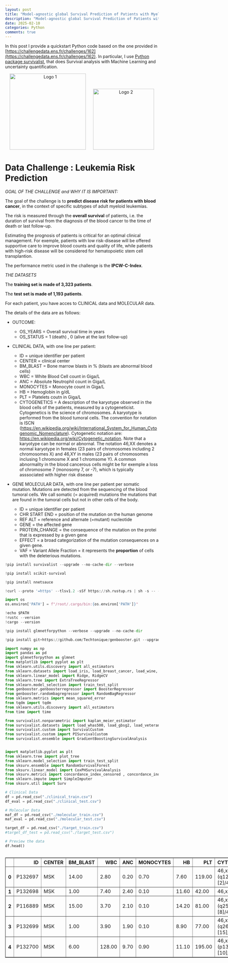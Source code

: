 ```yaml
---
layout: post
title: "Model-agnostic global Survival Prediction of Patients with Myeloid Leukemia in QRT/Gustave Roussy Challenge (challengedata.ens.fr): Python's survivalist Quickstart"
description: "Model-agnostic global Survival Prediction of Patients with Myeloid Leukemia in QRT/Gustave Roussy Challenge (challengedata.ens.fr): Python's survivalist Quickstart"
date: 2025-02-10
categories: Python
comments: true
---
```


In this post I provide a quickstart Python code based on the one provided in [https://challengedata.ens.fr/challenges/162](https://challengedata.ens.fr/challenges/162). In particular, I use [Python package survivalist](https://github.com/Techtonique/survivalist), that does Survival analysis with Machine Learning and uncertainty quantification.

<p align="center">
  <img src="https://upload.wikimedia.org/wikipedia/commons/thumb/4/4d/Logo-gustave-roussy.jpg/1200px-Logo-gustave-roussy.jpg" alt="Logo 1" width="250"/>
  <img src="https://upload.wikimedia.org/wikipedia/en/thumb/3/3f/Qube_Research_%26_Technologies_Logo.svg/1200px-Qube_Research_%26_Technologies_Logo.svg.png" alt="Logo 2" width="200" style="margin-left: 20px;"/>
</p>

# Data Challenge : Leukemia Risk Prediction


*GOAL OF THE CHALLENGE and WHY IT IS IMPORTANT:*

The goal of the challenge is to **predict disease risk for patients with blood cancer**, in the context of specific subtypes of adult myeloid leukemias.

The risk is measured through the **overall survival** of patients, i.e. the duration of survival from the diagnosis of the blood cancer to the time of death or last follow-up.

Estimating the prognosis of patients is critical for an optimal clinical management.
For exemple, patients with low risk-disease will be offered supportive care to improve blood counts and quality of life, while patients with high-risk disease will be considered for hematopoietic stem cell transplantion.

The performance metric used in the challenge is the **IPCW-C-Index**.

*THE DATASETS*

The **training set is made of 3,323 patients**.

The **test set is made of 1,193 patients**.

For each patient, you have acces to CLINICAL data and MOLECULAR data.

The details of the data are as follows:

- OUTCOME:
  * OS_YEARS = Overall survival time in years
  * OS_STATUS = 1 (death) , 0 (alive at the last follow-up)

- CLINICAL DATA, with one line per patient:
  
  * ID = unique identifier per patient
  * CENTER = clinical center
  * BM_BLAST = Bone marrow blasts in % (blasts are abnormal blood cells)
  * WBC = White Blood Cell count in Giga/L
  * ANC = Absolute Neutrophil count in Giga/L
  * MONOCYTES = Monocyte count in Giga/L
  * HB = Hemoglobin in g/dL
  * PLT = Platelets coutn in Giga/L
  * CYTOGENETICS = A description of the karyotype observed in the blood cells of the patients, measured by a cytogeneticist. Cytogenetics is the science of chromosomes. A karyotype is performed from the blood tumoral cells. The convention for notation is ISCN (https://en.wikipedia.org/wiki/International_System_for_Human_Cytogenomic_Nomenclature). Cytogenetic notation are: https://en.wikipedia.org/wiki/Cytogenetic_notation. Note that a karyotype can be normal or abnornal. The notation 46,XX denotes a normal karyotype in females (23 pairs of chromosomes including 2 chromosomes X) and 46,XY in males (23 pairs of chromosomes inclusing 1 chromosme X and 1 chromsome Y). A common abnormality in the blood cancerous cells might be for exemple a loss of chromosome 7 (monosomy 7, or -7), which is typically asssociated with higher risk disease

- GENE MOLECULAR DATA, with one line per patient per somatic mutation. Mutations are detected from the sequencing of the blood tumoral cells.
We call somatic (= acquired) mutations the mutations that are found in the tumoral cells but not in other cells of the body.

  * ID = unique identifier per patient
  * CHR START END = position of the mutation on the human genome
  * REF ALT = reference and alternate (=mutant) nucleotide
  * GENE = the affected gene
  * PROTEIN_CHANGE = the consequence of the mutation on the protei that is expressed by a given gene
  * EFFECT = a broad categorization of the mutation consequences on a given gene.
  * VAF = Variant Allele Fraction = it represents the **proportion** of cells with the deleterious mutations.


```python
!pip install survivalist --upgrade --no-cache-dir --verbose
```


```python
!pip install scikit-survival
```


```python
!pip install nnetsauce
```


```python
!curl --proto '=https' --tlsv1.2 -sSf https://sh.rustup.rs | sh -s -- -y

import os
os.environ['PATH'] = f"/root/.cargo/bin:{os.environ['PATH']}"

!echo $PATH
!rustc --version
!cargo --version


```


```python
!pip install glmnetforpython --verbose --upgrade --no-cache-dir
```


```python
!pip install git+https://github.com/Techtonique/genbooster.git --upgrade --no-cache-dir
```


```python
import numpy as np
import pandas as pd
import glmnetforpython as glmnet
from matplotlib import pyplot as plt
from sklearn.utils.discovery import all_estimators
from sklearn.datasets import load_iris, load_breast_cancer, load_wine, load_digits
from sklearn.linear_model import Ridge, RidgeCV
from sklearn.tree import ExtraTreeRegressor
from sklearn.model_selection import train_test_split
from genbooster.genboosterregressor import BoosterRegressor
from genbooster.randombagregressor import RandomBagRegressor
from sklearn.metrics import mean_squared_error
from tqdm import tqdm
from sklearn.utils.discovery import all_estimators
from time import time
```


```python
from survivalist.nonparametric import kaplan_meier_estimator
from survivalist.datasets import load_whas500, load_gbsg2, load_veterans_lung_cancer
from survivalist.custom import SurvivalCustom
from survivalist.custom import PISurvivalCustom
from survivalist.ensemble import GradientBoostingSurvivalAnalysis
```


```python

```


```python
import matplotlib.pyplot as plt
from sklearn.tree import plot_tree
from sklearn.model_selection import train_test_split
from sksurv.ensemble import RandomSurvivalForest
from sksurv.linear_model import CoxPHSurvivalAnalysis
from sksurv.metrics import concordance_index_censored , concordance_index_ipcw
from sklearn.impute import SimpleImputer
from sksurv.util import Surv

# Clinical Data
df = pd.read_csv("./clinical_train.csv")
df_eval = pd.read_csv("./clinical_test.csv")

# Molecular Data
maf_df = pd.read_csv("./molecular_train.csv")
maf_eval = pd.read_csv("./molecular_test.csv")

target_df = pd.read_csv("./target_train.csv")
#target_df_test = pd.read_csv("./target_test.csv")

# Preview the data
df.head()
```





  <div id="df-5df4c0c1-de39-4c7a-ad7d-49b45050a3f0" class="colab-df-container">
    <div>
<style scoped>
    .dataframe tbody tr th:only-of-type {
        vertical-align: middle;
    }

    .dataframe tbody tr th {
        vertical-align: top;
    }

    .dataframe thead th {
        text-align: right;
    }
</style>
<table border="1" class="dataframe">
  <thead>
    <tr style="text-align: right;">
      <th></th>
      <th>ID</th>
      <th>CENTER</th>
      <th>BM_BLAST</th>
      <th>WBC</th>
      <th>ANC</th>
      <th>MONOCYTES</th>
      <th>HB</th>
      <th>PLT</th>
      <th>CYTOGENETICS</th>
    </tr>
  </thead>
  <tbody>
    <tr>
      <th>0</th>
      <td>P132697</td>
      <td>MSK</td>
      <td>14.00</td>
      <td>2.80</td>
      <td>0.20</td>
      <td>0.70</td>
      <td>7.60</td>
      <td>119.00</td>
      <td>46,xy,del(20)(q12)[2]/46,xy[18]</td>
    </tr>
    <tr>
      <th>1</th>
      <td>P132698</td>
      <td>MSK</td>
      <td>1.00</td>
      <td>7.40</td>
      <td>2.40</td>
      <td>0.10</td>
      <td>11.60</td>
      <td>42.00</td>
      <td>46,xx</td>
    </tr>
    <tr>
      <th>2</th>
      <td>P116889</td>
      <td>MSK</td>
      <td>15.00</td>
      <td>3.70</td>
      <td>2.10</td>
      <td>0.10</td>
      <td>14.20</td>
      <td>81.00</td>
      <td>46,xy,t(3;3)(q25;q27)[8]/46,xy[12]</td>
    </tr>
    <tr>
      <th>3</th>
      <td>P132699</td>
      <td>MSK</td>
      <td>1.00</td>
      <td>3.90</td>
      <td>1.90</td>
      <td>0.10</td>
      <td>8.90</td>
      <td>77.00</td>
      <td>46,xy,del(3)(q26q27)[15]/46,xy[5]</td>
    </tr>
    <tr>
      <th>4</th>
      <td>P132700</td>
      <td>MSK</td>
      <td>6.00</td>
      <td>128.00</td>
      <td>9.70</td>
      <td>0.90</td>
      <td>11.10</td>
      <td>195.00</td>
      <td>46,xx,t(3;9)(p13;q22)[10]/46,xx[10]</td>
    </tr>
  </tbody>
</table>
</div>
    <div class="colab-df-buttons">

  <div class="colab-df-container">
    <button class="colab-df-convert" onclick="convertToInteractive('df-5df4c0c1-de39-4c7a-ad7d-49b45050a3f0')"
            title="Convert this dataframe to an interactive table."
            style="display:none;">

  <svg xmlns="http://www.w3.org/2000/svg" height="24px" viewBox="0 -960 960 960">
    <path d="M120-120v-720h720v720H120Zm60-500h600v-160H180v160Zm220 220h160v-160H400v160Zm0 220h160v-160H400v160ZM180-400h160v-160H180v160Zm440 0h160v-160H620v160ZM180-180h160v-160H180v160Zm440 0h160v-160H620v160Z"/>
  </svg>
    </button>

  <style>
    .colab-df-container {
      display:flex;
      gap: 12px;
    }

    .colab-df-convert {
      background-color: #E8F0FE;
      border: none;
      border-radius: 50%;
      cursor: pointer;
      display: none;
      fill: #1967D2;
      height: 32px;
      padding: 0 0 0 0;
      width: 32px;
    }

    .colab-df-convert:hover {
      background-color: #E2EBFA;
      box-shadow: 0px 1px 2px rgba(60, 64, 67, 0.3), 0px 1px 3px 1px rgba(60, 64, 67, 0.15);
      fill: #174EA6;
    }

    .colab-df-buttons div {
      margin-bottom: 4px;
    }

    [theme=dark] .colab-df-convert {
      background-color: #3B4455;
      fill: #D2E3FC;
    }

    [theme=dark] .colab-df-convert:hover {
      background-color: #434B5C;
      box-shadow: 0px 1px 3px 1px rgba(0, 0, 0, 0.15);
      filter: drop-shadow(0px 1px 2px rgba(0, 0, 0, 0.3));
      fill: #FFFFFF;
    }
  </style>

    <script>
      const buttonEl =
        document.querySelector('#df-5df4c0c1-de39-4c7a-ad7d-49b45050a3f0 button.colab-df-convert');
      buttonEl.style.display =
        google.colab.kernel.accessAllowed ? 'block' : 'none';

      async function convertToInteractive(key) {
        const element = document.querySelector('#df-5df4c0c1-de39-4c7a-ad7d-49b45050a3f0');
        const dataTable =
          await google.colab.kernel.invokeFunction('convertToInteractive',
                                                    [key], {});
        if (!dataTable) return;

        const docLinkHtml = 'Like what you see? Visit the ' +
          '<a target="_blank" href=https://colab.research.google.com/notebooks/data_table.ipynb>data table notebook</a>'
          + ' to learn more about interactive tables.';
        element.innerHTML = '';
        dataTable['output_type'] = 'display_data';
        await google.colab.output.renderOutput(dataTable, element);
        const docLink = document.createElement('div');
        docLink.innerHTML = docLinkHtml;
        element.appendChild(docLink);
      }
    </script>
  </div>


<div id="df-cfc22259-218c-4e52-9fdc-c3aae5f3fc0a">
  <button class="colab-df-quickchart" onclick="quickchart('df-cfc22259-218c-4e52-9fdc-c3aae5f3fc0a')"
            title="Suggest charts"
            style="display:none;">

<svg xmlns="http://www.w3.org/2000/svg" height="24px"viewBox="0 0 24 24"
     width="24px">
    <g>
        <path d="M19 3H5c-1.1 0-2 .9-2 2v14c0 1.1.9 2 2 2h14c1.1 0 2-.9 2-2V5c0-1.1-.9-2-2-2zM9 17H7v-7h2v7zm4 0h-2V7h2v10zm4 0h-2v-4h2v4z"/>
    </g>
</svg>
  </button>

<style>
  .colab-df-quickchart {
      --bg-color: #E8F0FE;
      --fill-color: #1967D2;
      --hover-bg-color: #E2EBFA;
      --hover-fill-color: #174EA6;
      --disabled-fill-color: #AAA;
      --disabled-bg-color: #DDD;
  }

  [theme=dark] .colab-df-quickchart {
      --bg-color: #3B4455;
      --fill-color: #D2E3FC;
      --hover-bg-color: #434B5C;
      --hover-fill-color: #FFFFFF;
      --disabled-bg-color: #3B4455;
      --disabled-fill-color: #666;
  }

  .colab-df-quickchart {
    background-color: var(--bg-color);
    border: none;
    border-radius: 50%;
    cursor: pointer;
    display: none;
    fill: var(--fill-color);
    height: 32px;
    padding: 0;
    width: 32px;
  }

  .colab-df-quickchart:hover {
    background-color: var(--hover-bg-color);
    box-shadow: 0 1px 2px rgba(60, 64, 67, 0.3), 0 1px 3px 1px rgba(60, 64, 67, 0.15);
    fill: var(--button-hover-fill-color);
  }

  .colab-df-quickchart-complete:disabled,
  .colab-df-quickchart-complete:disabled:hover {
    background-color: var(--disabled-bg-color);
    fill: var(--disabled-fill-color);
    box-shadow: none;
  }

  .colab-df-spinner {
    border: 2px solid var(--fill-color);
    border-color: transparent;
    border-bottom-color: var(--fill-color);
    animation:
      spin 1s steps(1) infinite;
  }

  @keyframes spin {
    0% {
      border-color: transparent;
      border-bottom-color: var(--fill-color);
      border-left-color: var(--fill-color);
    }
    20% {
      border-color: transparent;
      border-left-color: var(--fill-color);
      border-top-color: var(--fill-color);
    }
    30% {
      border-color: transparent;
      border-left-color: var(--fill-color);
      border-top-color: var(--fill-color);
      border-right-color: var(--fill-color);
    }
    40% {
      border-color: transparent;
      border-right-color: var(--fill-color);
      border-top-color: var(--fill-color);
    }
    60% {
      border-color: transparent;
      border-right-color: var(--fill-color);
    }
    80% {
      border-color: transparent;
      border-right-color: var(--fill-color);
      border-bottom-color: var(--fill-color);
    }
    90% {
      border-color: transparent;
      border-bottom-color: var(--fill-color);
    }
  }
</style>

  <script>
    async function quickchart(key) {
      const quickchartButtonEl =
        document.querySelector('#' + key + ' button');
      quickchartButtonEl.disabled = true;  // To prevent multiple clicks.
      quickchartButtonEl.classList.add('colab-df-spinner');
      try {
        const charts = await google.colab.kernel.invokeFunction(
            'suggestCharts', [key], {});
      } catch (error) {
        console.error('Error during call to suggestCharts:', error);
      }
      quickchartButtonEl.classList.remove('colab-df-spinner');
      quickchartButtonEl.classList.add('colab-df-quickchart-complete');
    }
    (() => {
      let quickchartButtonEl =
        document.querySelector('#df-cfc22259-218c-4e52-9fdc-c3aae5f3fc0a button');
      quickchartButtonEl.style.display =
        google.colab.kernel.accessAllowed ? 'block' : 'none';
    })();
  </script>
</div>

    </div>
  </div>




### Step 1: Data Preparation (clinical data only)

For survival analysis, we’ll format the dataset so that OS_YEARS represents the time variable and OS_STATUS represents the event indicator.


```python
# Drop rows where 'OS_YEARS' is NaN if conversion caused any issues
target_df.dropna(subset=['OS_YEARS', 'OS_STATUS'], inplace=True)

# Check the data types to ensure 'OS_STATUS' is boolean and 'OS_YEARS' is numeric
print(target_df[['OS_STATUS', 'OS_YEARS']].dtypes)

# Contarget_dfvert 'OS_YEARS' to numeric if it isn’t already
target_df['OS_YEARS'] = pd.to_numeric(target_df['OS_YEARS'], errors='coerce')

# Ensure 'OS_STATUS' is boolean
target_df['OS_STATUS'] = target_df['OS_STATUS'].astype(bool)

# Select features
features = ['BM_BLAST', 'HB', 'PLT']
target = ['OS_YEARS', 'OS_STATUS']

# Create the survival data format
X = df.loc[df['ID'].isin(target_df['ID']), features]
y = Surv.from_dataframe('OS_STATUS', 'OS_YEARS', target_df)
```

    OS_STATUS    float64
    OS_YEARS     float64
    dtype: object


### Step 2: Splitting the Dataset
We’ll split the data into training and testing sets to evaluate the model’s performance.


```python
# Split the data into training and testing sets
X_train, X_test, y_train, y_test = train_test_split(X, y, test_size=0.3, random_state=42)
```


```python
# Survival-aware imputation for missing values
imputer = SimpleImputer(strategy="median")
X_train[['BM_BLAST', 'HB', 'PLT']] = imputer.fit_transform(X_train[['BM_BLAST', 'HB', 'PLT']])
X_test[['BM_BLAST', 'HB', 'PLT']] = imputer.transform(X_test[['BM_BLAST', 'HB', 'PLT']])
```


```python
display(X_train.head())
display(y_train)
```



  <div id="df-15c1d8b9-868f-4d6c-935a-eb22ffc99d5d" class="colab-df-container">
    <div>
<style scoped>
    .dataframe tbody tr th:only-of-type {
        vertical-align: middle;
    }

    .dataframe tbody tr th {
        vertical-align: top;
    }

    .dataframe thead th {
        text-align: right;
    }
</style>
<table border="1" class="dataframe">
  <thead>
    <tr style="text-align: right;">
      <th></th>
      <th>BM_BLAST</th>
      <th>HB</th>
      <th>PLT</th>
    </tr>
  </thead>
  <tbody>
    <tr>
      <th>1048</th>
      <td>3.00</td>
      <td>9.10</td>
      <td>150.00</td>
    </tr>
    <tr>
      <th>1987</th>
      <td>15.00</td>
      <td>11.00</td>
      <td>45.00</td>
    </tr>
    <tr>
      <th>214</th>
      <td>6.00</td>
      <td>6.90</td>
      <td>132.00</td>
    </tr>
    <tr>
      <th>2135</th>
      <td>2.00</td>
      <td>10.00</td>
      <td>178.00</td>
    </tr>
    <tr>
      <th>2150</th>
      <td>10.00</td>
      <td>10.00</td>
      <td>53.00</td>
    </tr>
  </tbody>
</table>
</div>
    <div class="colab-df-buttons">

  <div class="colab-df-container">
    <button class="colab-df-convert" onclick="convertToInteractive('df-15c1d8b9-868f-4d6c-935a-eb22ffc99d5d')"
            title="Convert this dataframe to an interactive table."
            style="display:none;">

  <svg xmlns="http://www.w3.org/2000/svg" height="24px" viewBox="0 -960 960 960">
    <path d="M120-120v-720h720v720H120Zm60-500h600v-160H180v160Zm220 220h160v-160H400v160Zm0 220h160v-160H400v160ZM180-400h160v-160H180v160Zm440 0h160v-160H620v160ZM180-180h160v-160H180v160Zm440 0h160v-160H620v160Z"/>
  </svg>
    </button>

  <style>
    .colab-df-container {
      display:flex;
      gap: 12px;
    }

    .colab-df-convert {
      background-color: #E8F0FE;
      border: none;
      border-radius: 50%;
      cursor: pointer;
      display: none;
      fill: #1967D2;
      height: 32px;
      padding: 0 0 0 0;
      width: 32px;
    }

    .colab-df-convert:hover {
      background-color: #E2EBFA;
      box-shadow: 0px 1px 2px rgba(60, 64, 67, 0.3), 0px 1px 3px 1px rgba(60, 64, 67, 0.15);
      fill: #174EA6;
    }

    .colab-df-buttons div {
      margin-bottom: 4px;
    }

    [theme=dark] .colab-df-convert {
      background-color: #3B4455;
      fill: #D2E3FC;
    }

    [theme=dark] .colab-df-convert:hover {
      background-color: #434B5C;
      box-shadow: 0px 1px 3px 1px rgba(0, 0, 0, 0.15);
      filter: drop-shadow(0px 1px 2px rgba(0, 0, 0, 0.3));
      fill: #FFFFFF;
    }
  </style>

    <script>
      const buttonEl =
        document.querySelector('#df-15c1d8b9-868f-4d6c-935a-eb22ffc99d5d button.colab-df-convert');
      buttonEl.style.display =
        google.colab.kernel.accessAllowed ? 'block' : 'none';

      async function convertToInteractive(key) {
        const element = document.querySelector('#df-15c1d8b9-868f-4d6c-935a-eb22ffc99d5d');
        const dataTable =
          await google.colab.kernel.invokeFunction('convertToInteractive',
                                                    [key], {});
        if (!dataTable) return;

        const docLinkHtml = 'Like what you see? Visit the ' +
          '<a target="_blank" href=https://colab.research.google.com/notebooks/data_table.ipynb>data table notebook</a>'
          + ' to learn more about interactive tables.';
        element.innerHTML = '';
        dataTable['output_type'] = 'display_data';
        await google.colab.output.renderOutput(dataTable, element);
        const docLink = document.createElement('div');
        docLink.innerHTML = docLinkHtml;
        element.appendChild(docLink);
      }
    </script>
  </div>


<div id="df-ea864a78-c64f-43ea-90b3-d17e14a6e746">
  <button class="colab-df-quickchart" onclick="quickchart('df-ea864a78-c64f-43ea-90b3-d17e14a6e746')"
            title="Suggest charts"
            style="display:none;">

<svg xmlns="http://www.w3.org/2000/svg" height="24px"viewBox="0 0 24 24"
     width="24px">
    <g>
        <path d="M19 3H5c-1.1 0-2 .9-2 2v14c0 1.1.9 2 2 2h14c1.1 0 2-.9 2-2V5c0-1.1-.9-2-2-2zM9 17H7v-7h2v7zm4 0h-2V7h2v10zm4 0h-2v-4h2v4z"/>
    </g>
</svg>
  </button>

<style>
  .colab-df-quickchart {
      --bg-color: #E8F0FE;
      --fill-color: #1967D2;
      --hover-bg-color: #E2EBFA;
      --hover-fill-color: #174EA6;
      --disabled-fill-color: #AAA;
      --disabled-bg-color: #DDD;
  }

  [theme=dark] .colab-df-quickchart {
      --bg-color: #3B4455;
      --fill-color: #D2E3FC;
      --hover-bg-color: #434B5C;
      --hover-fill-color: #FFFFFF;
      --disabled-bg-color: #3B4455;
      --disabled-fill-color: #666;
  }

  .colab-df-quickchart {
    background-color: var(--bg-color);
    border: none;
    border-radius: 50%;
    cursor: pointer;
    display: none;
    fill: var(--fill-color);
    height: 32px;
    padding: 0;
    width: 32px;
  }

  .colab-df-quickchart:hover {
    background-color: var(--hover-bg-color);
    box-shadow: 0 1px 2px rgba(60, 64, 67, 0.3), 0 1px 3px 1px rgba(60, 64, 67, 0.15);
    fill: var(--button-hover-fill-color);
  }

  .colab-df-quickchart-complete:disabled,
  .colab-df-quickchart-complete:disabled:hover {
    background-color: var(--disabled-bg-color);
    fill: var(--disabled-fill-color);
    box-shadow: none;
  }

  .colab-df-spinner {
    border: 2px solid var(--fill-color);
    border-color: transparent;
    border-bottom-color: var(--fill-color);
    animation:
      spin 1s steps(1) infinite;
  }

  @keyframes spin {
    0% {
      border-color: transparent;
      border-bottom-color: var(--fill-color);
      border-left-color: var(--fill-color);
    }
    20% {
      border-color: transparent;
      border-left-color: var(--fill-color);
      border-top-color: var(--fill-color);
    }
    30% {
      border-color: transparent;
      border-left-color: var(--fill-color);
      border-top-color: var(--fill-color);
      border-right-color: var(--fill-color);
    }
    40% {
      border-color: transparent;
      border-right-color: var(--fill-color);
      border-top-color: var(--fill-color);
    }
    60% {
      border-color: transparent;
      border-right-color: var(--fill-color);
    }
    80% {
      border-color: transparent;
      border-right-color: var(--fill-color);
      border-bottom-color: var(--fill-color);
    }
    90% {
      border-color: transparent;
      border-bottom-color: var(--fill-color);
    }
  }
</style>

  <script>
    async function quickchart(key) {
      const quickchartButtonEl =
        document.querySelector('#' + key + ' button');
      quickchartButtonEl.disabled = true;  // To prevent multiple clicks.
      quickchartButtonEl.classList.add('colab-df-spinner');
      try {
        const charts = await google.colab.kernel.invokeFunction(
            'suggestCharts', [key], {});
      } catch (error) {
        console.error('Error during call to suggestCharts:', error);
      }
      quickchartButtonEl.classList.remove('colab-df-spinner');
      quickchartButtonEl.classList.add('colab-df-quickchart-complete');
    }
    (() => {
      let quickchartButtonEl =
        document.querySelector('#df-ea864a78-c64f-43ea-90b3-d17e14a6e746 button');
      quickchartButtonEl.style.display =
        google.colab.kernel.accessAllowed ? 'block' : 'none';
    })();
  </script>
</div>

    </div>
  </div>




    array([(False, 1.91780822), ( True, 1.28219178), ( True, 1.49041096), ...,
           (False, 8.63561644), (False, 0.47671233), (False, 1.29041096)],
          dtype=[('OS_STATUS', '?'), ('OS_YEARS', '<f8')])


### Step 3: Cox Proportional Hazards Model

To account for censoring in survival analysis, we use a Cox Proportional Hazards (Cox PH) model, a widely used method that estimates the effect of covariates on survival times without assuming a specific baseline survival distribution. The Cox PH model is based on the hazard function, $h(t | X)$, which represents the instantaneous risk of an event (e.g., death) at time $t$ given covariates $X$. The model assumes that the hazard can be expressed as:

$$h(t | X) = h_0(t) \exp(\beta_1 X_1 + \beta_2 X_2 + \dots + \beta_p X_p)$$


where $h_0(t)$ is the baseline hazard function, and $\beta$ values are coefficients for each covariate, representing the effect of $X$ on the hazard. Importantly, the proportional hazards assumption implies that the hazard ratios between individuals are constant over time. This approach effectively leverages both observed and censored survival times, making it a more suitable method for survival data compared to standard regression techniques that ignore censoring.



```python
# Initialize and train the Cox Proportional Hazards model
cox = CoxPHSurvivalAnalysis()
cox.fit(X_train, y_train)

# Evaluate the model using Concordance Index IPCW
cox_cindex_train = concordance_index_ipcw(y_train, y_train, cox.predict(X_train), tau=7)[0]
cox_cindex_test = concordance_index_ipcw(y_train, y_test, cox.predict(X_test), tau=7)[0]
print(f"Cox Proportional Hazard Model Concordance Index IPCW on train: {cox_cindex_train:.5f}")
print(f"Cox Proportional Hazard Model Concordance Index IPCW on test: {cox_cindex_test:.5f}")
```

    Cox Proportional Hazard Model Concordance Index IPCW on train: 0.66
    Cox Proportional Hazard Model Concordance Index IPCW on test: 0.66


### Step 4: other models

#### 4 - 1 demo


```python
import xgboost as xgb
import lightgbm as lgb

# Initialize and train the XGBoost model


event_time = [y[1] for y in y_test]
event_status = [y[0] for y in y_test]
km = kaplan_meier_estimator(event_status, event_time,
                            conf_type="log-log")
estimator = PISurvivalCustom(regr=xgb.XGBRegressor(),
                             type_pi="kde")

estimator.fit(X_train, y_train)

surv_funcs = estimator.predict_survival_function(X_test.iloc[:1])

for fn in surv_funcs.mean:
    plt.step(fn.x, fn(fn.x), where="post")
    plt.fill_between(fn.x, surv_funcs.lower[0].y, surv_funcs.upper[0].y, alpha=0.25, color="lightblue", step="post")
    plt.step(km[0], km[1], where="post", color="red", label="Kaplan-Meier")
    plt.fill_between(km[0], km[2][0], km[2][1], alpha=0.25, color="pink", step="post")
    plt.ylim(0, 1)
    plt.show()

# Evaluate the model using Concordance Index IPCW
cox_cindex_test = concordance_index_ipcw(y_train, y_test, estimator.predict(X_test.iloc[:]).mean, tau=7)[0]
print(f"Cox Proportional Hazard Model Concordance Index IPCW on test: {cox_cindex_test:.5f}")
cox_cindex_test = concordance_index_ipcw(y_train, y_test, estimator.predict(X_test.iloc[:]).lower, tau=7)[0]
print(f"Cox Proportional Hazard Model Concordance Index IPCW on test: {cox_cindex_test:.5f}")
cox_cindex_test = concordance_index_ipcw(y_train, y_test, estimator.predict(X_test.iloc[:]).upper, tau=7)[0]
print(f"Cox Proportional Hazard Model Concordance Index IPCW on test: {cox_cindex_test:.5f}")
```

![img1]({{base}}/images/2025-02-10/2025_02_09_Benchmark_QRT_Cube_26_0.png){:class="img-responsive"}
    


    Cox Proportional Hazard Model Concordance Index IPCW on test: 0.60130
    Cox Proportional Hazard Model Concordance Index IPCW on test: 0.60106
    Cox Proportional Hazard Model Concordance Index IPCW on test: 0.59588



```python
import lightgbm as lgb

event_time = [y[1] for y in y_test]
event_status = [y[0] for y in y_test]
km = kaplan_meier_estimator(event_status, event_time,
                            conf_type="log-log")
estimator = PISurvivalCustom(regr=lgb.LGBMRegressor(verbose=0),
                             type_pi="kde")

estimator.fit(X_train, y_train)

surv_funcs = estimator.predict_survival_function(X_test.iloc[:1])

for fn in surv_funcs.mean:
    plt.step(fn.x, fn(fn.x), where="post")
    plt.fill_between(fn.x, surv_funcs.lower[0].y, surv_funcs.upper[0].y, alpha=0.25, color="lightblue", step="post")
    plt.step(km[0], km[1], where="post", color="red", label="Kaplan-Meier")
    plt.fill_between(km[0], km[2][0], km[2][1], alpha=0.25, color="pink", step="post")
    plt.ylim(0, 1)
    plt.show()

# Evaluate the model using Concordance Index IPCW
cox_cindex_test = concordance_index_ipcw(y_train, y_test, estimator.predict(X_test.iloc[:]).mean, tau=7)[0]
print(f"Cox Proportional Hazard Model Concordance Index IPCW on test: {cox_cindex_test:.5f}")
cox_cindex_test = concordance_index_ipcw(y_train, y_test, estimator.predict(X_test.iloc[:]).lower, tau=7)[0]
print(f"Cox Proportional Hazard Model Concordance Index IPCW on test: {cox_cindex_test:.5f}")
cox_cindex_test = concordance_index_ipcw(y_train, y_test, estimator.predict(X_test.iloc[:]).upper, tau=7)[0]
print(f"Cox Proportional Hazard Model Concordance Index IPCW on test: {cox_cindex_test:.5f}")
```


![img2]({{base}}/images/2025-02-10/2025_02_09_Benchmark_QRT_Cube_27_0.png){:class="img-responsive"}
    


    Cox Proportional Hazard Model Concordance Index IPCW on test: 0.61745
    Cox Proportional Hazard Model Concordance Index IPCW on test: 0.62040
    Cox Proportional Hazard Model Concordance Index IPCW on test: 0.61757


#### 4 - 2 models galore


```python
# prompt: loop on scikit-learn regressors
import nnetsauce as ns
import pandas as pd
import xgboost as xgb

from functools import partial
from sklearn.utils.discovery import all_estimators
from sklearn.metrics import mean_squared_error
from tqdm import tqdm
from sksurv.metrics import concordance_index_ipcw
from sksurv.linear_model import CoxPHSurvivalAnalysis
from sksurv.util import Surv
from sklearn.impute import SimpleImputer


# Get all regressors from scikit-learn
regressors = [est for est in all_estimators()  if 'Regressor' in est[0]]

# Append xgb.XGBRegressor and lgb.LGBMRegressor as (name, class) tuples
regressors += [('XGBRegressor', xgb.XGBRegressor),
 ('LGBMRegressor', partial(lgb.LGBMRegressor, verbose=0))]

results = []

for name, Regressor in tqdm(regressors):

    print("\n\n ----- base learner", name)

    try:

      # Initialize and train the model
      estimator = PISurvivalCustom(regr=Regressor(), type_pi="kde")
      estimator.fit(X_train, y_train)
      # Make predictions and evaluate the model
      y_pred = estimator.predict(X_test.iloc[:])
      c_index = concordance_index_ipcw(y_train, y_test, y_pred.mean, tau=7)[0]
      c_index_upper = concordance_index_ipcw(y_train, y_test, y_pred.upper, tau=7)[0]
      c_index_lower = concordance_index_ipcw(y_train, y_test, y_pred.lower, tau=7)[0]
      print("\n c_index", c_index)
      results.append([name, c_index, c_index_lower, c_index_upper])

      # Initialize and train the model
      estimator = PISurvivalCustom(regr=ns.CustomRegressor(Regressor()), type_pi="kde")
      estimator.fit(X_train, y_train)
      # Make predictions and evaluate the model
      y_pred = estimator.predict(X_test.iloc[:])
      c_index = concordance_index_ipcw(y_train, y_test, y_pred.mean, tau=7)[0]
      c_index_upper = concordance_index_ipcw(y_train, y_test, y_pred.upper, tau=7)[0]
      c_index_lower = concordance_index_ipcw(y_train, y_test, y_pred.lower, tau=7)[0]
      print("\n c_index", c_index)
      results.append(["custom" + name, c_index, c_index_lower, c_index_upper])

      # Initialize and train the model
      estimator = PISurvivalCustom(regr=RandomBagRegressor(Regressor()), type_pi="kde")
      estimator.fit(X_train, y_train)
      # Make predictions and evaluate the model
      y_pred = estimator.predict(X_test.iloc[:])
      c_index = concordance_index_ipcw(y_train, y_test, y_pred.mean, tau=7)[0]
      c_index_upper = concordance_index_ipcw(y_train, y_test, y_pred.upper, tau=7)[0]
      c_index_lower = concordance_index_ipcw(y_train, y_test, y_pred.lower, tau=7)[0]
      print("\n c_index", c_index)
      results.append(["bagging" + name, c_index, c_index_lower, c_index_upper])

    except Exception as e:
      continue
```

```python
pd.options.display.float_format = '{:.5f}'.format
results_df = pd.DataFrame(results, columns=['Regressor', 'Concordance Index IPCW', 'lower bound', 'upper bound'])
results_df.drop(columns=['lower bound', 'upper bound'], inplace=True)
results_df.sort_values(by='Concordance Index IPCW', ascending=False, inplace=True)
results_df
```





  <div id="df-ed136350-0eb0-48d5-9c12-6e8ccdb5eddd" class="colab-df-container">
    <div>
<style scoped>
    .dataframe tbody tr th:only-of-type {
        vertical-align: middle;
    }

    .dataframe tbody tr th {
        vertical-align: top;
    }

    .dataframe thead th {
        text-align: right;
    }
</style>
<table border="1" class="dataframe">
  <thead>
    <tr style="text-align: right;">
      <th></th>
      <th>Regressor</th>
      <th>Concordance Index IPCW</th>
    </tr>
  </thead>
  <tbody>
    <tr>
      <th>35</th>
      <td>baggingPassiveAggressiveRegressor</td>
      <td>0.66627</td>
    </tr>
    <tr>
      <th>39</th>
      <td>baggingRANSACRegressor</td>
      <td>0.66416</td>
    </tr>
    <tr>
      <th>26</th>
      <td>baggingHuberRegressor</td>
      <td>0.66340</td>
    </tr>
    <tr>
      <th>48</th>
      <td>baggingTheilSenRegressor</td>
      <td>0.66338</td>
    </tr>
    <tr>
      <th>51</th>
      <td>baggingTransformedTargetRegressor</td>
      <td>0.66288</td>
    </tr>
    <tr>
      <th>47</th>
      <td>customTheilSenRegressor</td>
      <td>0.66249</td>
    </tr>
    <tr>
      <th>52</th>
      <td>TweedieRegressor</td>
      <td>0.66238</td>
    </tr>
    <tr>
      <th>24</th>
      <td>HuberRegressor</td>
      <td>0.66225</td>
    </tr>
    <tr>
      <th>46</th>
      <td>TheilSenRegressor</td>
      <td>0.66224</td>
    </tr>
    <tr>
      <th>45</th>
      <td>baggingSGDRegressor</td>
      <td>0.66125</td>
    </tr>
    <tr>
      <th>25</th>
      <td>customHuberRegressor</td>
      <td>0.66078</td>
    </tr>
    <tr>
      <th>32</th>
      <td>baggingMLPRegressor</td>
      <td>0.66022</td>
    </tr>
    <tr>
      <th>50</th>
      <td>customTransformedTargetRegressor</td>
      <td>0.66021</td>
    </tr>
    <tr>
      <th>54</th>
      <td>baggingTweedieRegressor</td>
      <td>0.65999</td>
    </tr>
    <tr>
      <th>49</th>
      <td>TransformedTargetRegressor</td>
      <td>0.65943</td>
    </tr>
    <tr>
      <th>53</th>
      <td>customTweedieRegressor</td>
      <td>0.65934</td>
    </tr>
    <tr>
      <th>2</th>
      <td>baggingAdaBoostRegressor</td>
      <td>0.65665</td>
    </tr>
    <tr>
      <th>37</th>
      <td>RANSACRegressor</td>
      <td>0.65656</td>
    </tr>
    <tr>
      <th>31</th>
      <td>customMLPRegressor</td>
      <td>0.65547</td>
    </tr>
    <tr>
      <th>44</th>
      <td>customSGDRegressor</td>
      <td>0.65448</td>
    </tr>
    <tr>
      <th>20</th>
      <td>baggingGradientBoostingRegressor</td>
      <td>0.64801</td>
    </tr>
    <tr>
      <th>1</th>
      <td>customAdaBoostRegressor</td>
      <td>0.64506</td>
    </tr>
    <tr>
      <th>0</th>
      <td>AdaBoostRegressor</td>
      <td>0.64473</td>
    </tr>
    <tr>
      <th>42</th>
      <td>baggingRandomForestRegressor</td>
      <td>0.63564</td>
    </tr>
    <tr>
      <th>18</th>
      <td>GradientBoostingRegressor</td>
      <td>0.63519</td>
    </tr>
    <tr>
      <th>5</th>
      <td>baggingBaggingRegressor</td>
      <td>0.63496</td>
    </tr>
    <tr>
      <th>19</th>
      <td>customGradientBoostingRegressor</td>
      <td>0.63449</td>
    </tr>
    <tr>
      <th>59</th>
      <td>baggingLGBMRegressor</td>
      <td>0.63271</td>
    </tr>
    <tr>
      <th>23</th>
      <td>baggingHistGradientBoostingRegressor</td>
      <td>0.63223</td>
    </tr>
    <tr>
      <th>28</th>
      <td>customKNeighborsRegressor</td>
      <td>0.62687</td>
    </tr>
    <tr>
      <th>14</th>
      <td>baggingExtraTreesRegressor</td>
      <td>0.62214</td>
    </tr>
    <tr>
      <th>30</th>
      <td>MLPRegressor</td>
      <td>0.62160</td>
    </tr>
    <tr>
      <th>57</th>
      <td>LGBMRegressor</td>
      <td>0.62069</td>
    </tr>
    <tr>
      <th>21</th>
      <td>HistGradientBoostingRegressor</td>
      <td>0.61921</td>
    </tr>
    <tr>
      <th>13</th>
      <td>customExtraTreesRegressor</td>
      <td>0.61834</td>
    </tr>
    <tr>
      <th>58</th>
      <td>customLGBMRegressor</td>
      <td>0.61702</td>
    </tr>
    <tr>
      <th>29</th>
      <td>baggingKNeighborsRegressor</td>
      <td>0.61671</td>
    </tr>
    <tr>
      <th>4</th>
      <td>customBaggingRegressor</td>
      <td>0.61650</td>
    </tr>
    <tr>
      <th>12</th>
      <td>ExtraTreesRegressor</td>
      <td>0.61259</td>
    </tr>
    <tr>
      <th>3</th>
      <td>BaggingRegressor</td>
      <td>0.61154</td>
    </tr>
    <tr>
      <th>36</th>
      <td>QuantileRegressor</td>
      <td>0.61013</td>
    </tr>
    <tr>
      <th>41</th>
      <td>customRandomForestRegressor</td>
      <td>0.60759</td>
    </tr>
    <tr>
      <th>40</th>
      <td>RandomForestRegressor</td>
      <td>0.60749</td>
    </tr>
    <tr>
      <th>38</th>
      <td>customRANSACRegressor</td>
      <td>0.60653</td>
    </tr>
    <tr>
      <th>33</th>
      <td>PassiveAggressiveRegressor</td>
      <td>0.60526</td>
    </tr>
    <tr>
      <th>11</th>
      <td>baggingExtraTreeRegressor</td>
      <td>0.60368</td>
    </tr>
    <tr>
      <th>56</th>
      <td>customXGBRegressor</td>
      <td>0.60044</td>
    </tr>
    <tr>
      <th>22</th>
      <td>customHistGradientBoostingRegressor</td>
      <td>0.60003</td>
    </tr>
    <tr>
      <th>8</th>
      <td>baggingDecisionTreeRegressor</td>
      <td>0.59707</td>
    </tr>
    <tr>
      <th>27</th>
      <td>KNeighborsRegressor</td>
      <td>0.59139</td>
    </tr>
    <tr>
      <th>55</th>
      <td>XGBRegressor</td>
      <td>0.58723</td>
    </tr>
    <tr>
      <th>34</th>
      <td>customPassiveAggressiveRegressor</td>
      <td>0.58205</td>
    </tr>
    <tr>
      <th>9</th>
      <td>ExtraTreeRegressor</td>
      <td>0.57820</td>
    </tr>
    <tr>
      <th>6</th>
      <td>DecisionTreeRegressor</td>
      <td>0.56057</td>
    </tr>
    <tr>
      <th>10</th>
      <td>customExtraTreeRegressor</td>
      <td>0.55844</td>
    </tr>
    <tr>
      <th>7</th>
      <td>customDecisionTreeRegressor</td>
      <td>0.55117</td>
    </tr>
    <tr>
      <th>15</th>
      <td>GaussianProcessRegressor</td>
      <td>0.53342</td>
    </tr>
    <tr>
      <th>16</th>
      <td>customGaussianProcessRegressor</td>
      <td>0.52007</td>
    </tr>
    <tr>
      <th>17</th>
      <td>baggingGaussianProcessRegressor</td>
      <td>0.49695</td>
    </tr>
    <tr>
      <th>43</th>
      <td>SGDRegressor</td>
      <td>0.40105</td>
    </tr>
  </tbody>
</table>
</div>
    <div class="colab-df-buttons">

  <div class="colab-df-container">
    <button class="colab-df-convert" onclick="convertToInteractive('df-ed136350-0eb0-48d5-9c12-6e8ccdb5eddd')"
            title="Convert this dataframe to an interactive table."
            style="display:none;">

  <svg xmlns="http://www.w3.org/2000/svg" height="24px" viewBox="0 -960 960 960">
    <path d="M120-120v-720h720v720H120Zm60-500h600v-160H180v160Zm220 220h160v-160H400v160Zm0 220h160v-160H400v160ZM180-400h160v-160H180v160Zm440 0h160v-160H620v160ZM180-180h160v-160H180v160Zm440 0h160v-160H620v160Z"/>
  </svg>
    </button>

  <style>
    .colab-df-container {
      display:flex;
      gap: 12px;
    }

    .colab-df-convert {
      background-color: #E8F0FE;
      border: none;
      border-radius: 50%;
      cursor: pointer;
      display: none;
      fill: #1967D2;
      height: 32px;
      padding: 0 0 0 0;
      width: 32px;
    }

    .colab-df-convert:hover {
      background-color: #E2EBFA;
      box-shadow: 0px 1px 2px rgba(60, 64, 67, 0.3), 0px 1px 3px 1px rgba(60, 64, 67, 0.15);
      fill: #174EA6;
    }

    .colab-df-buttons div {
      margin-bottom: 4px;
    }

    [theme=dark] .colab-df-convert {
      background-color: #3B4455;
      fill: #D2E3FC;
    }

    [theme=dark] .colab-df-convert:hover {
      background-color: #434B5C;
      box-shadow: 0px 1px 3px 1px rgba(0, 0, 0, 0.15);
      filter: drop-shadow(0px 1px 2px rgba(0, 0, 0, 0.3));
      fill: #FFFFFF;
    }
  </style>

    <script>
      const buttonEl =
        document.querySelector('#df-ed136350-0eb0-48d5-9c12-6e8ccdb5eddd button.colab-df-convert');
      buttonEl.style.display =
        google.colab.kernel.accessAllowed ? 'block' : 'none';

      async function convertToInteractive(key) {
        const element = document.querySelector('#df-ed136350-0eb0-48d5-9c12-6e8ccdb5eddd');
        const dataTable =
          await google.colab.kernel.invokeFunction('convertToInteractive',
                                                    [key], {});
        if (!dataTable) return;

        const docLinkHtml = 'Like what you see? Visit the ' +
          '<a target="_blank" href=https://colab.research.google.com/notebooks/data_table.ipynb>data table notebook</a>'
          + ' to learn more about interactive tables.';
        element.innerHTML = '';
        dataTable['output_type'] = 'display_data';
        await google.colab.output.renderOutput(dataTable, element);
        const docLink = document.createElement('div');
        docLink.innerHTML = docLinkHtml;
        element.appendChild(docLink);
      }
    </script>
  </div>


<div id="df-60fac9c9-a079-4edc-8cc2-43cf0cc6f933">
  <button class="colab-df-quickchart" onclick="quickchart('df-60fac9c9-a079-4edc-8cc2-43cf0cc6f933')"
            title="Suggest charts"
            style="display:none;">

<svg xmlns="http://www.w3.org/2000/svg" height="24px"viewBox="0 0 24 24"
     width="24px">
    <g>
        <path d="M19 3H5c-1.1 0-2 .9-2 2v14c0 1.1.9 2 2 2h14c1.1 0 2-.9 2-2V5c0-1.1-.9-2-2-2zM9 17H7v-7h2v7zm4 0h-2V7h2v10zm4 0h-2v-4h2v4z"/>
    </g>
</svg>
  </button>

<style>
  .colab-df-quickchart {
      --bg-color: #E8F0FE;
      --fill-color: #1967D2;
      --hover-bg-color: #E2EBFA;
      --hover-fill-color: #174EA6;
      --disabled-fill-color: #AAA;
      --disabled-bg-color: #DDD;
  }

  [theme=dark] .colab-df-quickchart {
      --bg-color: #3B4455;
      --fill-color: #D2E3FC;
      --hover-bg-color: #434B5C;
      --hover-fill-color: #FFFFFF;
      --disabled-bg-color: #3B4455;
      --disabled-fill-color: #666;
  }

  .colab-df-quickchart {
    background-color: var(--bg-color);
    border: none;
    border-radius: 50%;
    cursor: pointer;
    display: none;
    fill: var(--fill-color);
    height: 32px;
    padding: 0;
    width: 32px;
  }

  .colab-df-quickchart:hover {
    background-color: var(--hover-bg-color);
    box-shadow: 0 1px 2px rgba(60, 64, 67, 0.3), 0 1px 3px 1px rgba(60, 64, 67, 0.15);
    fill: var(--button-hover-fill-color);
  }

  .colab-df-quickchart-complete:disabled,
  .colab-df-quickchart-complete:disabled:hover {
    background-color: var(--disabled-bg-color);
    fill: var(--disabled-fill-color);
    box-shadow: none;
  }

  .colab-df-spinner {
    border: 2px solid var(--fill-color);
    border-color: transparent;
    border-bottom-color: var(--fill-color);
    animation:
      spin 1s steps(1) infinite;
  }

  @keyframes spin {
    0% {
      border-color: transparent;
      border-bottom-color: var(--fill-color);
      border-left-color: var(--fill-color);
    }
    20% {
      border-color: transparent;
      border-left-color: var(--fill-color);
      border-top-color: var(--fill-color);
    }
    30% {
      border-color: transparent;
      border-left-color: var(--fill-color);
      border-top-color: var(--fill-color);
      border-right-color: var(--fill-color);
    }
    40% {
      border-color: transparent;
      border-right-color: var(--fill-color);
      border-top-color: var(--fill-color);
    }
    60% {
      border-color: transparent;
      border-right-color: var(--fill-color);
    }
    80% {
      border-color: transparent;
      border-right-color: var(--fill-color);
      border-bottom-color: var(--fill-color);
    }
    90% {
      border-color: transparent;
      border-bottom-color: var(--fill-color);
    }
  }
</style>

  <script>
    async function quickchart(key) {
      const quickchartButtonEl =
        document.querySelector('#' + key + ' button');
      quickchartButtonEl.disabled = true;  // To prevent multiple clicks.
      quickchartButtonEl.classList.add('colab-df-spinner');
      try {
        const charts = await google.colab.kernel.invokeFunction(
            'suggestCharts', [key], {});
      } catch (error) {
        console.error('Error during call to suggestCharts:', error);
      }
      quickchartButtonEl.classList.remove('colab-df-spinner');
      quickchartButtonEl.classList.add('colab-df-quickchart-complete');
    }
    (() => {
      let quickchartButtonEl =
        document.querySelector('#df-60fac9c9-a079-4edc-8cc2-43cf0cc6f933 button');
      quickchartButtonEl.style.display =
        google.colab.kernel.accessAllowed ? 'block' : 'none';
    })();
  </script>
</div>

  <div id="id_a7624289-0674-40d9-b0a2-137c8f22c1c7">
    <style>
      .colab-df-generate {
        background-color: #E8F0FE;
        border: none;
        border-radius: 50%;
        cursor: pointer;
        display: none;
        fill: #1967D2;
        height: 32px;
        padding: 0 0 0 0;
        width: 32px;
      }

      .colab-df-generate:hover {
        background-color: #E2EBFA;
        box-shadow: 0px 1px 2px rgba(60, 64, 67, 0.3), 0px 1px 3px 1px rgba(60, 64, 67, 0.15);
        fill: #174EA6;
      }

      [theme=dark] .colab-df-generate {
        background-color: #3B4455;
        fill: #D2E3FC;
      }

      [theme=dark] .colab-df-generate:hover {
        background-color: #434B5C;
        box-shadow: 0px 1px 3px 1px rgba(0, 0, 0, 0.15);
        filter: drop-shadow(0px 1px 2px rgba(0, 0, 0, 0.3));
        fill: #FFFFFF;
      }
    </style>
    <button class="colab-df-generate" onclick="generateWithVariable('results_df')"
            title="Generate code using this dataframe."
            style="display:none;">

  <svg xmlns="http://www.w3.org/2000/svg" height="24px"viewBox="0 0 24 24"
       width="24px">
    <path d="M7,19H8.4L18.45,9,17,7.55,7,17.6ZM5,21V16.75L18.45,3.32a2,2,0,0,1,2.83,0l1.4,1.43a1.91,1.91,0,0,1,.58,1.4,1.91,1.91,0,0,1-.58,1.4L9.25,21ZM18.45,9,17,7.55Zm-12,3A5.31,5.31,0,0,0,4.9,8.1,5.31,5.31,0,0,0,1,6.5,5.31,5.31,0,0,0,4.9,4.9,5.31,5.31,0,0,0,6.5,1,5.31,5.31,0,0,0,8.1,4.9,5.31,5.31,0,0,0,12,6.5,5.46,5.46,0,0,0,6.5,12Z"/>
  </svg>
    </button>
    <script>
      (() => {
      const buttonEl =
        document.querySelector('#id_a7624289-0674-40d9-b0a2-137c8f22c1c7 button.colab-df-generate');
      buttonEl.style.display =
        google.colab.kernel.accessAllowed ? 'block' : 'none';

      buttonEl.onclick = () => {
        google.colab.notebook.generateWithVariable('results_df');
      }
      })();
    </script>
  </div>

    </div>
  </div>





```python
results_df.shape
```




    (60, 2)


